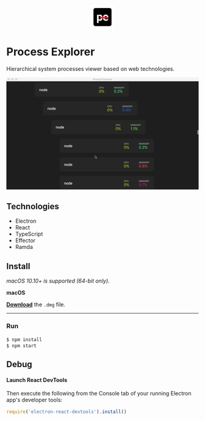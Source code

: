 <p align="center"><img src="static/icon.png" width="64"></p>

# Process Explorer

Hierarchical system processes viewer based on web technologies. 

![Process Explorer](./process-explorer-demo.gif)

## Technologies
* Electron
* React
* TypeScript
* Effector
* Ramda

## Install

*macOS 10.10+ is supported (64-bit only).*

**macOS**

[**Download**](https://github.com/lessmess-dev/process-explorer/releases/latest) the `.dmg` file.


---


### Run

```
$ npm install
$ npm start
```

## Debug

#### Launch React DevTools

Then execute the following from the Console tab of your running Electron app's developer tools:

```javascript
require('electron-react-devtools').install()
```

